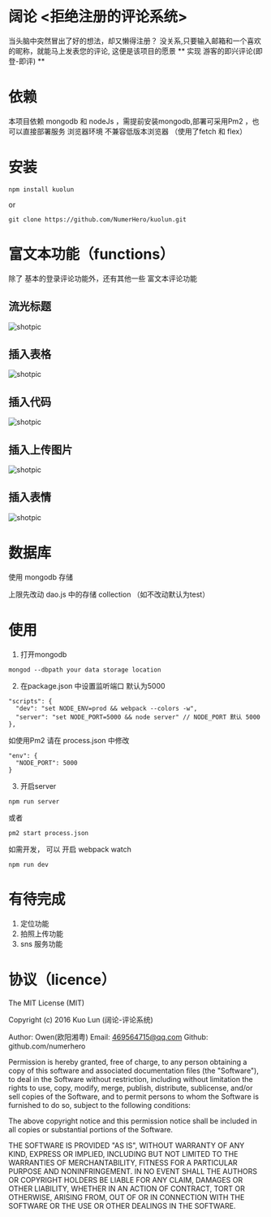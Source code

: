 # 阔论 <拒绝注册的评论系统>

当头脑中突然冒出了好的想法，却又懒得注册？ 没关系,只要输入邮箱和一个喜欢的昵称，就能马上发表您的评论,
这便是该项目的愿景 ** 实现 游客的即兴评论(即登-即评) ** 

# 依赖

本项目依赖 mongodb 和 nodeJs ，需提前安装mongodb,部署可采用Pm2 ，也可以直接部署服务
浏览器环境 不兼容低版本浏览器 （使用了fetch 和 flex）

# 安装

```
npm install kuolun
```

or 

```
git clone https://github.com/NumerHero/kuolun.git
```

# 富文本功能（functions）

除了 基本的登录评论功能外，还有其他一些 富文本评论功能

## 流光标题

![shotpic](http://numerhero.github.io/assets/download/kuolun/insert-h1.gif)

## 插入表格

![shotpic](http://numerhero.github.io/assets/download/kuolun/insert-table.gif)

## 插入代码

![shotpic](http://numerhero.github.io/assets/download/kuolun/code-highlight.gif)

## 插入上传图片

![shotpic](http://numerhero.github.io/assets/download/kuolun/upload.gif)

## 插入表情

![shotpic](http://numerhero.github.io/assets/download/kuolun/comment_expressions.gif)

# 数据库

使用 mongodb 存储

上限先改动 dao.js 中的存储 collection （如不改动默认为test）

# 使用

1. 打开mongodb

```
mongod --dbpath your data storage location
```

2. 在package.json 中设置监听端口 默认为5000

```
"scripts": {
  "dev": "set NODE_ENV=prod && webpack --colors -w",
  "server": "set NODE_PORT=5000 && node server" // NODE_PORT 默认 5000
},
```

如使用Pm2 请在 process.json 中修改

```
"env": {
  "NODE_PORT": 5000
}
```

3. 开启server 

```
npm run server
```

或者

```
pm2 start process.json
```

如需开发， 可以 开启 webpack watch 

```
npm run dev
```

# 有待完成

1. 定位功能
2. 拍照上传功能
3. sns 服务功能


# 协议（licence）

The MIT License (MIT)

Copyright (c) 2016 Kuo Lun (阔论-评论系统)

Author: Owen(欧阳湘粤) 
Email: <469564715@qq.com>
Github: github.com/numerhero

Permission is hereby granted, free of charge, to any person obtaining a copy
of this software and associated documentation files (the "Software"), to deal
in the Software without restriction, including without limitation the rights
to use, copy, modify, merge, publish, distribute, sublicense, and/or sell
copies of the Software, and to permit persons to whom the Software is
furnished to do so, subject to the following conditions:

The above copyright notice and this permission notice shall be included in all
copies or substantial portions of the Software.

THE SOFTWARE IS PROVIDED "AS IS", WITHOUT WARRANTY OF ANY KIND, EXPRESS OR
IMPLIED, INCLUDING BUT NOT LIMITED TO THE WARRANTIES OF MERCHANTABILITY,
FITNESS FOR A PARTICULAR PURPOSE AND NONINFRINGEMENT. IN NO EVENT SHALL THE
AUTHORS OR COPYRIGHT HOLDERS BE LIABLE FOR ANY CLAIM, DAMAGES OR OTHER
LIABILITY, WHETHER IN AN ACTION OF CONTRACT, TORT OR OTHERWISE, ARISING FROM,
OUT OF OR IN CONNECTION WITH THE SOFTWARE OR THE USE OR OTHER DEALINGS IN THE
SOFTWARE.

